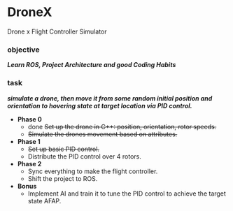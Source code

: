 # DroneX
Drone x Flight Controller Simulator

### objective
***Learn ROS, Project Architecture and good Coding Habits***

### task
  ***simulate a drone, then move it from some random initial position and orientation to hovering state at target location via PID control.***  
- **Phase 0**
  - done ~~Set up the drone in C++: position, orientation, rotor speeds.~~
  - ~~Simulate the drones movement based on attributes.~~
- **Phase 1**
  - ~~Set up basic PID control.~~
  - Distribute the PID control over 4 rotors.
- **Phase 2**
  - Sync everything to make the flight controller.
  - Shift the project to ROS.
- **Bonus**
  - Implement AI and train it to tune the PID control to achieve the target state AFAP.
